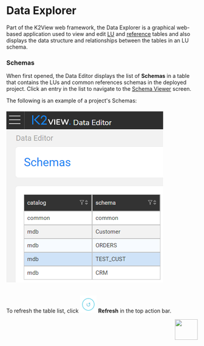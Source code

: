 # Data Explorer

Part of the K2View web framework, the Data Explorer is a graphical web-based application used to view and edit [LU](/articles/06_LU_tables/01_LU_tables_overview.md) and [reference](/articles/22_reference(commonDB)_tables/01_fabric_commonDB_overview.md) tables and also displays the data structure and relationships between the tables in an LU schema.

### Schemas

When first opened, the Data Editor displays the list of **Schemas** in a table that contains the LUs and common references schemas in the deployed project. Click an entry in the list to navigate to the [Schema Viewer](02_data_editor_schema_viewer.md) screen.

The following is an example of a project's Schemas:

###### <img src="images/30_dataeditor_01.png" alt="Data Explorer Catalog" />

To refresh the table list, click <img src="images/30_dataeditor_refresh_icon.png" alt="refresh" /> **Refresh** in the top action bar.

[<img align="right" width="60" height="54" src="/articles/images/Next.png">](02_data_editor_schema_viewer.md) 



